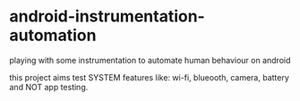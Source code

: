 android-instrumentation-automation
==================================

playing with some instrumentation to automate human behaviour on android

this project aims test SYSTEM features like: wi-fi, blueooth, camera, battery and NOT app testing.

